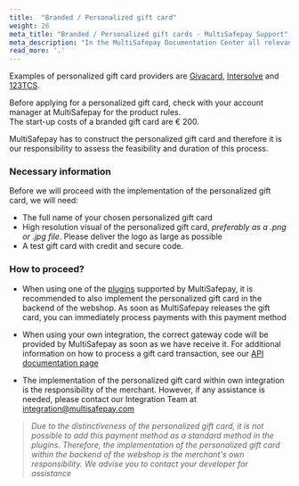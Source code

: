 ```yaml
---
title:  "Branded / Personalized gift card"
weight: 26
meta_title: "Branded / Personalized gift cards - MultiSafepay Support"
meta_description: "In the MultiSafepay Documentation Center all relevant information regarding our Plugins and API. As well as Support pages for Payment Method, Tools and General Questions. You can also find the contact details of our Support Team and Integration Team."
read_more: '.'
---
```

Examples of personalized gift card providers are [Givacard](https://www.givacard.nl), [Intersolve](https://intersolve.nl/) and [123TCS](https://www.123tcs.com).

Before applying for a personalized gift card, check with your account manager at MultiSafepay for the product rules.  
The start-up costs of a branded gift card are  &euro; 200.

MultiSafepay has to construct the personalized gift card and therefore it is our responsibility to assess the feasibility and duration of this process.

### Necessary information
Before we will proceed with the implementation of the personalized gift card, we will need:

* The full name of your chosen personalized gift card
* High resolution visual of the personalized gift card, _preferably as a .png or .jpg file_. Please deliver the logo as large as possible
* A test gift card with credit and secure code.

### How to proceed?

* When using one of the [plugins](/integrations/) supported by MultiSafepay, it is recommended to also implement the personalized gift card in the backend of the webshop.
As soon as MultiSafepay releases the gift card, you can immediately process payments with this payment method

* When using your own integration, the correct gateway code will be provided by MultiSafepay as soon as we have receive it. For additional information on how to process a gift card transaction, see our [API documentation page](/api/#gift-card)

* The implementation of the personalized gift card within own integration is the responsibility of the merchant. However, if any assistance is needed, please contact our Integration Team at <integration@multisafepay.com>

> _Due to the distinctiveness of the personalized gift card, it is not possible to add this payment method as a standard method in the plugins.
Therefore, the implementation of the personalized gift card within the backend of the webshop is the merchant's own responsibility.
We advise you to contact your developer for assistance_
